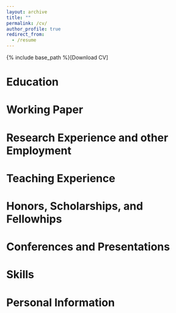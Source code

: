 ```yaml
---
layout: archive
title: ""
permalink: /cv/
author_profile: true
redirect_from:
  - /resume
---
```


{% include base_path %}[Download CV]

Education
======

Working Paper
======
  
Research Experience and other Employment
======

Teaching Experience
======

Honors, Scholarships, and Fellowhips
======

Conferences and Presentations
======

Skills
======

Personal Information
======

